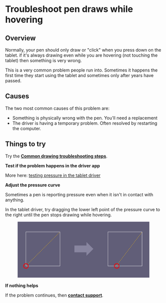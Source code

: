 # Troubleshoot pen draws while hovering

## Overview

Normally, your pen should only draw or "click" when you press down on the tablet. if it's always drawing even while you are hovering (not touching the tablet) then something is very wrong.

This is a very common problem people run into. Sometimes it happens the first time they start using the tablet and sometimes only after years have passed.

## Causes

The two most common causes of this problem are:

* Something is physically wrong with the pen. You'll need a replacement
* The driver is having a temporary problem. Often resolved by restarting the computer.

## Things to try

Try the [**Common drawing troubleshooting steps**](common-drawing-troubleshooting-steps.md).&#x20;

**Test if the problem happens in the driver app**

More here: [testing pressure in the tablet driver](testing-pressure-in-the-tablet-driver.md)

**Adjust the pressure curve**

Sometimes a pen is reporting pressure even when it isn't in contact with anything.&#x20;

In the tablet driver, try dragging the lower left point of the pressure curve to the right until the pen stops drawing while hovering.&#x20;

<figure><img src="../.gitbook/assets/image (2) (1) (1).png" alt=""><figcaption></figcaption></figure>

**If nothing helps**

If the problem continues, then [**contact support**](../guides/general/contacting-support.md).





##


